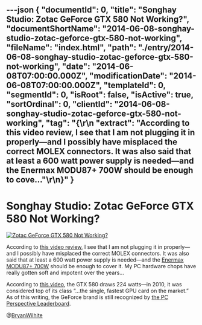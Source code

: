 ---json
{
  "documentId": 0,
  "title": "Songhay Studio: Zotac GeForce GTX 580 Not Working?",
  "documentShortName": "2014-06-08-songhay-studio-zotac-geforce-gtx-580-not-working",
  "fileName": "index.html",
  "path": "./entry/2014-06-08-songhay-studio-zotac-geforce-gtx-580-not-working",
  "date": "2014-06-08T07:00:00.000Z",
  "modificationDate": "2014-06-08T07:00:00.000Z",
  "templateId": 0,
  "segmentId": 0,
  "isRoot": false,
  "isActive": true,
  "sortOrdinal": 0,
  "clientId": "2014-06-08-songhay-studio-zotac-geforce-gtx-580-not-working",
  "tag": "{\r\n  \"extract\": \"According to this video review, I see that I am not plugging it in properly—and I possibly have misplaced the correct MOLEX connectors. It was also said that at least a 600 watt power supply is needed—and the Enermax MODU87+ 700W should be enough to cove...\"\r\n}"
}
---

# Songhay Studio: Zotac GeForce GTX 580 Not Working?

[<img alt="Zotac GeForce GTX 580 Not Working?" src="https://farm3.staticflickr.com/2926/14188903108_ed130af430_z_d.jpg">](https://www.flickr.com/photos/wilhite/14188903108/in/photostream/ "Zotac GeForce GTX 580 Not Working?")

According to [this video review](https://www.youtube.com/watch?v=v7RdEs0rv2A&index=2&list=HL1402250600), I see that I am not plugging it in properly—and I possibly have misplaced the correct MOLEX connectors. It was also said that at least a 600 watt power supply is needed—and the [Enermax MODU87+ 700W](http://www.enermax.com/home.php?fn=eng/product_a1_1_1&lv0=1&lv1=54&no=69) should be enough to cover it. My PC hardware chops have really gotten soft and impotent over the years…

According to [this video](https://www.youtube.com/watch?v=cq_bc8_LrdM), the GTX 580 draws 224 watts—in 2010, it was considered top of its class “…the single, fastest GPU card on the market.” As of this writing, the GeForce brand is still recognized by [the PC Perspective Leaderboard](http://www.pcper.com/leaderboard).

@[BryanWilhite](https://twitter.com/BryanWilhite)
